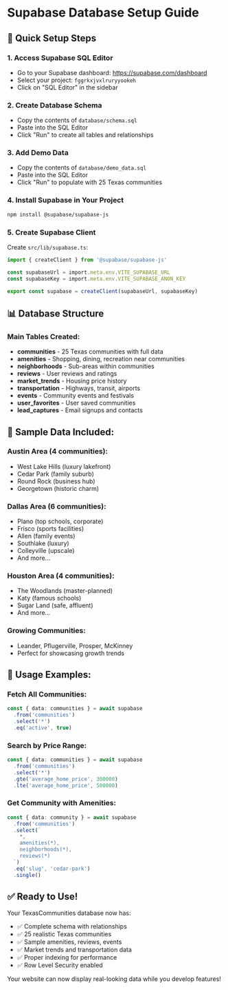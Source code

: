 # Supabase Database Setup Guide

## 🚀 Quick Setup Steps

### 1. Access Supabase SQL Editor
- Go to your Supabase dashboard: https://supabase.com/dashboard
- Select your project: `fggrkxjvxlruryyookeh`
- Click on "SQL Editor" in the sidebar

### 2. Create Database Schema
- Copy the contents of `database/schema.sql`
- Paste into the SQL Editor
- Click "Run" to create all tables and relationships

### 3. Add Demo Data
- Copy the contents of `database/demo_data.sql`  
- Paste into the SQL Editor
- Click "Run" to populate with 25 Texas communities

### 4. Install Supabase in Your Project
```bash
npm install @supabase/supabase-js
```

### 5. Create Supabase Client
Create `src/lib/supabase.ts`:
```typescript
import { createClient } from '@supabase/supabase-js'

const supabaseUrl = import.meta.env.VITE_SUPABASE_URL
const supabaseKey = import.meta.env.VITE_SUPABASE_ANON_KEY

export const supabase = createClient(supabaseUrl, supabaseKey)
```

## 📊 Database Structure

### Main Tables Created:
- **communities** - 25 Texas communities with full data
- **amenities** - Shopping, dining, recreation near communities  
- **neighborhoods** - Sub-areas within communities
- **reviews** - User reviews and ratings
- **market_trends** - Housing price history
- **transportation** - Highways, transit, airports
- **events** - Community events and festivals
- **user_favorites** - User saved communities
- **lead_captures** - Email signups and contacts

## 🎯 Sample Data Included:

### **Austin Area (4 communities):**
- West Lake Hills (luxury lakefront)
- Cedar Park (family suburb)  
- Round Rock (business hub)
- Georgetown (historic charm)

### **Dallas Area (6 communities):**
- Plano (top schools, corporate)
- Frisco (sports facilities)
- Allen (family events)
- Southlake (luxury)
- Colleyville (upscale)
- And more...

### **Houston Area (4 communities):**
- The Woodlands (master-planned)
- Katy (famous schools)
- Sugar Land (safe, affluent)
- And more...

### **Growing Communities:**
- Leander, Pflugerville, Prosper, McKinney
- Perfect for showcasing growth trends

## 🔧 Usage Examples:

### Fetch All Communities:
```typescript
const { data: communities } = await supabase
  .from('communities')
  .select('*')
  .eq('active', true)
```

### Search by Price Range:
```typescript
const { data: communities } = await supabase
  .from('communities')
  .select('*')
  .gte('average_home_price', 300000)
  .lte('average_home_price', 500000)
```

### Get Community with Amenities:
```typescript
const { data: community } = await supabase
  .from('communities')
  .select(`
    *,
    amenities(*),
    neighborhoods(*),
    reviews(*)
  `)
  .eq('slug', 'cedar-park')
  .single()
```

## ✅ Ready to Use!

Your TexasCommunities database now has:
- ✅ Complete schema with relationships
- ✅ 25 realistic Texas communities  
- ✅ Sample amenities, reviews, events
- ✅ Market trends and transportation data
- ✅ Proper indexing for performance
- ✅ Row Level Security enabled

Your website can now display real-looking data while you develop features!
